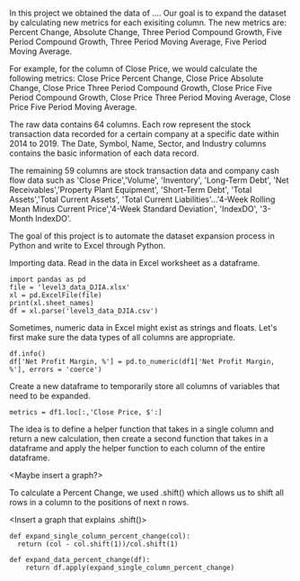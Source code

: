 In this project we obtained the data of .... Our goal is to expand the dataset by calculating new metrics for each exisiting column. The new metrics are: Percent Change, Absolute Change, Three Period Compound Growth, Five Period Compound Growth, Three Period Moving Average, Five Period Moving Average. 

For example, for the column of Close Price, we would calculate the following metrics: Close Price Percent Change, Close Price Absolute Change, Close Price Three Period Compound Growth, Close Price Five Period Compound Growth, Close Price Three Period Moving Average, Close Price Five Period Moving Average. 

The raw data contains 64 columns. Each row represent the stock transaction data recorded for a certain company at a specific date within 2014 to 2019. The Date, Symbol, Name, Sector, and Industry columns contains the basic information of each data record. 

The remaining 59 columns are stock transaction data and company cash flow data such as 'Close Price','Volume', 'Inventory', 'Long-Term Debt', 'Net Receivables','Property Plant Equipment', 'Short-Term Debt', 'Total Assets','Total Current Assets', 'Total Current Liabilities'...'4-Week Rolling Mean Minus Current Price','4-Week Standard Deviation', 'IndexDO', '3-Month IndexDO'. 

The goal of this project is to automate the dataset expansion process in Python and write to Excel through Python. 


Importing data. Read in the data in Excel worksheet as a dataframe. 

```
import pandas as pd
file = 'level3_data_DJIA.xlsx'
xl = pd.ExcelFile(file)
print(xl.sheet_names)
df = xl.parse('level3_data_DJIA.csv')
```

Sometimes, numeric data in Excel might exist as strings and floats. Let's first make sure the data types of all columns are appropriate. 

```
df.info()
df['Net Profit Margin, %'] = pd.to_numeric(df1['Net Profit Margin, %'], errors = 'coerce')
```

Create a new dataframe to temporarily store all columns of variables that need to be expanded.

```
metrics = df1.loc[:,'Close Price, $':]
```

The idea is to define a helper function that takes in a single column and return a new calculation, then create a second function that takes in a dataframe and apply the helper function to each column of the entire dataframe.

<Maybe insert a graph?>

To calculate a Percent Change, we used .shift() which allows us to shift all rows in a column to the positions of next n rows. 

<Insert a graph that explains .shift()>

```
def expand_single_column_percent_change(col):
  return (col - col.shift(1))/col.shift(1)
  
def expand_data_percent_change(df):
    return df.apply(expand_single_column_percent_change)
```

